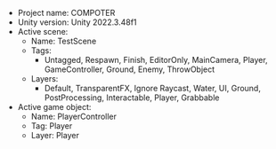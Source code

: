 <!-- UNITY CODE ASSIST INSTRUCTIONS START -->
- Project name: COMPOTER
- Unity version: Unity 2022.3.48f1
- Active scene:
  - Name: TestScene
  - Tags:
    - Untagged, Respawn, Finish, EditorOnly, MainCamera, Player, GameController, Ground, Enemy, ThrowObject
  - Layers:
    - Default, TransparentFX, Ignore Raycast, Water, UI, Ground, PostProcessing, Interactable, Player, Grabbable
- Active game object:
  - Name: PlayerController
  - Tag: Player
  - Layer: Player
<!-- UNITY CODE ASSIST INSTRUCTIONS END -->